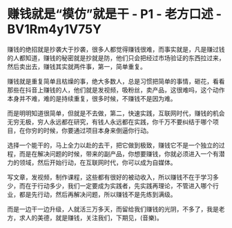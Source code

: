 # 赚钱就是“模仿”就是干 - P1 - 老方口述 - BV1Rm4y1V75Y

赚钱的绝招就是抄袭大于抄袭，很多人都觉得赚钱很难，而事实就是，凡是赚过钱的人都知道，赚钱的秘密就是抄就是防，他们只会把经过市场验证的东西拉过来，然后卖出去，赚钱其实就两件事，第一，简单重复。

赚钱就是重复简单且枯燥的事，绝大多数人，总是习惯把简单的事情，砸花，看看那些在抖音上赚钱的人，他们就是发视频，吸粉丝，卖产品，这很难吗，这个动作本身并不难，难的是持续重复，很多时候，不赚钱不是因为难。

而是明明知道很简单，但就是不去做，第二，快速实践，互联网时代，赚钱的机会无穷无极，穷人永远都在研究，有钱人永远都在实践，你千万不要纠结于哪个项目，在你穷的时候，你要通过项目本身来倒逼你行动。

选择一个能干的，马上全力以赴的去干，把它做到极致，赚钱它不是一个独立的过程，而是在解决问题的时候，带来的副产品，你想要赚钱，你就必须进入一个有潜力的领域，然后开始行动，在互联网时代，你可以成为自媒体。

写文章，发视频，制作课程，这些都有很好的被动收入，所以赚钱不在于学习多少，而在于行动多少，我们一定要成为实践者，先实践再理论，不管进入哪个行业，都是先行动，然后再解决问题，所以赚钱不是先练到满级。

而是一边干一边升级，人就活三万多天，而留给我们赚钱的光阴，不多了，我是老方，求人的美德，就是赚钱，关注我们，下期见，(音樂)。

